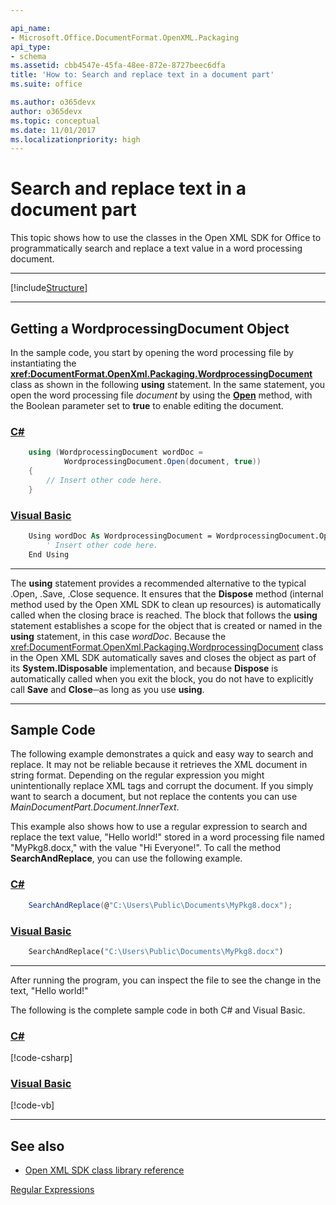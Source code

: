 ```yaml
---

api_name:
- Microsoft.Office.DocumentFormat.OpenXML.Packaging
api_type:
- schema
ms.assetid: cbb4547e-45fa-48ee-872e-8727beec6dfa
title: 'How to: Search and replace text in a document part'
ms.suite: office

ms.author: o365devx
author: o365devx
ms.topic: conceptual
ms.date: 11/01/2017
ms.localizationpriority: high
---
```

# Search and replace text in a document part

This topic shows how to use the classes in the Open XML SDK for
Office to programmatically search and replace a text value in a word
processing document.



--------------------------------------------------------------------------------
[!include[Structure](../includes/word/packages-and-document-parts.md)]


---------------------------------------------------------------------------------
## Getting a WordprocessingDocument Object 
In the sample code, you start by opening the word processing file by
instantiating the **<xref:DocumentFormat.OpenXml.Packaging.WordprocessingDocument>** class as shown in
the following **using** statement. In the same
statement, you open the word processing file *document* by using the
**[Open](/dotnet/api/documentformat.openxml.packaging.wordprocessingdocument.open)** method, with the Boolean parameter set
to **true** to enable editing the document.

### [C#](#tab/cs-0)
```csharp
    using (WordprocessingDocument wordDoc = 
            WordprocessingDocument.Open(document, true))
    {
        // Insert other code here.
    }
```

### [Visual Basic](#tab/vb-0)
```vb
    Using wordDoc As WordprocessingDocument = WordprocessingDocument.Open(document, True)
        ' Insert other code here.
    End Using
```
***


The **using** statement provides a recommended
alternative to the typical .Open, .Save, .Close sequence. It ensures
that the **Dispose** method (internal method
used by the Open XML SDK to clean up resources) is automatically called
when the closing brace is reached. The block that follows the **using** statement establishes a scope for the
object that is created or named in the **using** statement, in this case *wordDoc*. Because
the <xref:DocumentFormat.OpenXml.Packaging.WordprocessingDocument> class in the
Open XML SDK automatically saves and closes the object as part of its
**System.IDisposable** implementation, and
because **Dispose** is automatically called
when you exit the block, you do not have to explicitly call **Save** and **Close**─as
long as you use **using**.


--------------------------------------------------------------------------------
## Sample Code 
The following example demonstrates a quick and easy way to search and
replace. It may not be reliable because it retrieves the XML document in
string format. Depending on the regular expression you might
unintentionally replace XML tags and corrupt the document. If you simply
want to search a document, but not replace the contents you can use
*MainDocumentPart.Document.InnerText*.

This example also shows how to use a regular expression to search and
replace the text value, "Hello world!" stored in a word processing file
named "MyPkg8.docx," with the value "Hi Everyone!". To call the method
**SearchAndReplace**, you can use the following
example.

### [C#](#tab/cs-1)
```csharp
    SearchAndReplace(@"C:\Users\Public\Documents\MyPkg8.docx");
```

### [Visual Basic](#tab/vb-1)
```vb
    SearchAndReplace("C:\Users\Public\Documents\MyPkg8.docx")
```
***


After running the program, you can inspect the file to see the change in
the text, "Hello world!"

The following is the complete sample code in both C\# and Visual Basic.

### [C#](#tab/cs)
[!code-csharp[](../../samples/word/search_and_replace_text_a_part/cs/Program.cs)]

### [Visual Basic](#tab/vb)
[!code-vb[](../../samples/word/search_and_replace_text_a_part/vb/Program.vb)]

--------------------------------------------------------------------------------
## See also 


- [Open XML SDK class library reference](/office/open-xml/open-xml-sdk)

[Regular Expressions](/dotnet/standard/base-types/regular-expressions)

